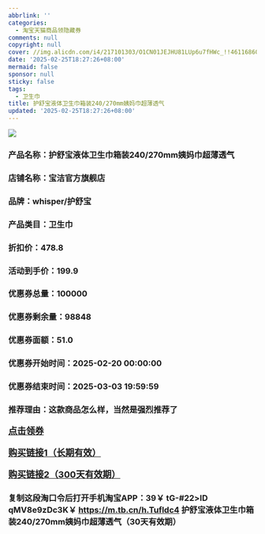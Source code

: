 ```yaml
---
abbrlink: ''
categories:
  - 淘宝天猫商品领隐藏券
comments: null
copyright: null
cover: //img.alicdn.com/i4/217101303/O1CN01JEJHU81LUp6u7fHWc_!!4611686018427384823-0-item_pic.jpg
date: '2025-02-25T18:27:26+08:00'
mermaid: false
sponsor: null
sticky: false
tags:
  - 卫生巾
title: 护舒宝液体卫生巾箱装240/270mm姨妈巾超薄透气
updated: '2025-02-25T18:27:26+08:00'
--- 
```


![](//img.alicdn.com/i4/217101303/O1CN01JEJHU81LUp6u7fHWc_!!4611686018427384823-0-item_pic.jpg)

### 产品名称：护舒宝液体卫生巾箱装240/270mm姨妈巾超薄透气
### 店铺名称：宝洁官方旗舰店
### 品牌：whisper/护舒宝
### 产品类目：卫生巾
### 折扣价：478.8
### 活动到手价：199.9
### 优惠券总量：100000
### 优惠券剩余量：98848
### 优惠券面额：51.0
### 优惠券开始时间：2025-02-20 00:00:00	
### 优惠券结束时间：2025-03-03 19:59:59	
### 推荐理由：这款商品怎么样，当然是强烈推荐了

<p style="font-size: 18px; font-weight: bold;">
  <a href="https://uland.taobao.com/coupon/edetail?e=Icq%2Bq2DbO2ClhHvvyUNXZfh8CuWt5YH5OVuOuRD5gLJMmdsrkidbOWBzzpT26idJhV%2BVYowHvKQv85f9giwU%2F54odCTfAjCwRdZPOQBPFrPlzjyMvbV4D80z9aZjSUBSRSHvQe2jOLZ9pbNCYX0I%2BPP%2BWUTgK%2F%2B0I%2BtaUgbudUxA%2B536asYsLWVfKa%2BhVnNDJC0%2F%2BNVclMXBhL2Mx8PX7JjB6TX2HR3QQ5WKStDdyeTLAJho1Tgm24y1rRo98IyIzxHHRjXbSzC3GXpSbfs48pao6pd7gZm5GsPk9K7wGk17xLvNMUbuE%2FGIWS13E8kV9pILCoZ%2B%2FH9%2BOHfs5nLQGA%3D%3D&traceId=0b515d4517407227641888116d126c&union_lens=lensId%3AOPT%401740722766%4021334b05_0dee_1954b298272_9458%4001%40eyJmbG9vcklkIjo3MzM1NH0ie" target="_blank">点击领券</a>
</p>
<p style="font-size: 18px; font-weight: bold;">
  <a href="https://s.click.taobao.com/t?e=m%3D2%26s%3DsE7ocvyAbflw4vFB6t2Z2ueEDrYVVa64K7Vc7tFgwiHjf2vlNIV67uW8xal2bDKcahEP0ZrOLIr3ID%2FV1RqsF4wnCJeELi4I%2FIEn%2BS1IjHAB0ghlTd7WlZVm%2FOAUUFw71qrpxiwMoCNxc1AtbZGVS%2F5lijDFvA2qJrfmxtfzf%2F6MHuv7RoNv0Q0jFsbsQ7KWVJVSsenDrA5%2BLk%2BMqY%2FsKOJ95Oq2SGYnCiy3mvkSqF7Lh5JyN4VZw06vhP5suI6sozvQCWI2PAlyfsBFZDqhxXSFvSTZM%2B%2F4A13NwUW6D5vOPW55ssrUb51ZeZ%2B3oYCSDJbuZDCrHt4%3D" target="_blank">购买链接1（长期有效）</a>
</p>
<p style="font-size: 18px; font-weight: bold;">
  <a href="https://s.click.taobao.com/0hJHRYs" target="_blank">购买链接2（300天有效期）</a>
</p>

### 复制这段淘口令后打开手机淘宝APP：39￥ tG-#22>lD qMV8e9zDc3K￥ https://m.tb.cn/h.Tufldc4  护舒宝液体卫生巾箱装240/270mm姨妈巾超薄透气（30天有效期）
